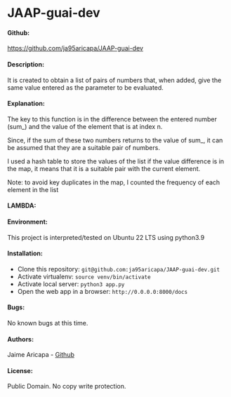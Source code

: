 # JAAP-guai-dev

#### Github:
<https://github.com/ja95aricapa/JAAP-guai-dev>

#### Description:
It is created to obtain a list of pairs of numbers that, when added, give the same value entered as the parameter to be evaluated.

#### Explanation:
The key to this function is in the difference between the entered number (sum_) and the value of the element that is at index n.

Since, if the sum of these two numbers returns to the value of sum_, it can be assumed that they are a suitable pair of numbers.

I used a hash table to store the values ​​of the list if the value difference is in the map, it means that it is a suitable pair with the current element.

Note: to avoid key duplicates in the map, I counted the frequency of each element in the list

#### LAMBDA:


#### Environment:
This project is interpreted/tested on Ubuntu 22 LTS using python3.9

#### Installation:
* Clone this repository: `git@github.com:ja95aricapa/JAAP-guai-dev.git`
* Activate virtualenv: `source venv/bin/activate`
* Activate local server: `python3 app.py`
* Open the web app in a browser: `http://0.0.0.0:8000/docs`

#### Bugs:
No known bugs at this time.

#### Authors:
Jaime Aricapa - [Github](https://github.com/ja95aricapa)

#### License:
Public Domain. No copy write protection.